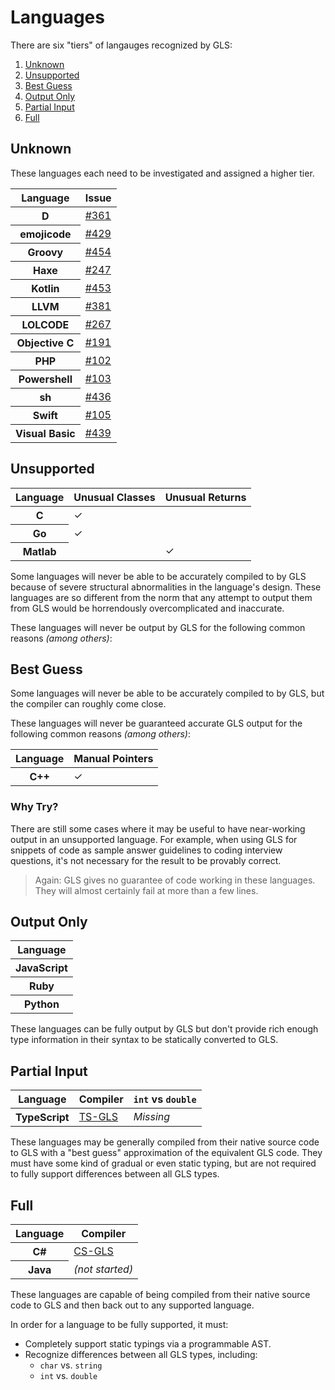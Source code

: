 # Languages

There are six "tiers" of langauges recognized by GLS:

1. [Unknown](#unknown)
2. [Unsupported](#unsupported)
3. [Best Guess](#best%20guess)
4. [Output Only](#output%20only)
5. [Partial Input](#partial%20input)
6. [Full](#full)

## Unknown

These languages each need to be investigated and assigned a higher tier.

<table>
    <thead>
        <th>Language</th>
        <th>Issue</th>
    </thead>
    <tr>
        <th>D</th>
        <td><a href="https://github.com/general-language-syntax/GLS/issues/361">#361</a></td>
    </tr>
    <tr>
        <th>emojicode</th>
        <td><a href="https://github.com/general-language-syntax/GLS/issues/429">#429</a></td>
    </tr>
    <tr>
        <th>Groovy</th>
        <td><a href="https://github.com/general-language-syntax/GLS/issues/454">#454</a></td>
    </tr>
    <tr>
        <th>Haxe</th>
        <td><a href="https://github.com/general-language-syntax/GLS/issues/247">#247</a></td>
    </tr>
    <tr>
        <th>Kotlin</th>
        <td><a href="https://github.com/general-language-syntax/GLS/issues/453">#453</a></td>
    </tr>
    <tr>
        <th>LLVM</th>
        <td><a href="https://github.com/general-language-syntax/GLS/issues/381">#381</a></td>
    </tr>
    <tr>
        <th>LOLCODE</th>
        <td><a href="https://github.com/general-language-syntax/GLS/issues/267">#267</a></td>
    </tr>
    <tr>
        <th>Objective C</th>
        <td><a href="https://github.com/general-language-syntax/GLS/issues/191">#191</a></td>
    </tr>
    <tr>
        <th>PHP</th>
        <td><a href="https://github.com/general-language-syntax/GLS/issues/102">#102</a></td>
    </tr>
    <tr>
        <th>Powershell</th>
        <td><a href="https://github.com/general-language-syntax/GLS/issues/103">#103</a></td>
    </tr>
    <tr>
        <th>sh</th>
        <td><a href="https://github.com/general-language-syntax/GLS/issues/436">#436</a></td>
    </tr>
    <tr>
        <th>Swift</th>
        <td><a href="https://github.com/general-language-syntax/GLS/issues/105">#105</a></td>
    </tr>
    <tr>
        <th>Visual Basic</th>
        <td><a href="https://github.com/general-language-syntax/GLS/issues/439">#439</a></td>
    </tr>
</table>

## Unsupported

<table>
    <thead>
        <th>Language</th>
        <th>Unusual Classes</th>
        <th>Unusual Returns</th>
    </thead>
    <tr>
        <th>C</th>
        <td>✓</td>
        <td></td>
    </tr>
    <tr>
        <th>Go</th>
        <td>✓</td>
        <td></td>
    </tr>
    <tr>
        <th>Matlab</th>
        <td></td>
        <td>✓</td>
    </tr>
</table>

Some languages will never be able to be accurately compiled to by GLS because of severe structural abnormalities in the language's design.
These languages are so different from the norm that any attempt to output them from GLS would be horrendously overcomplicated and inaccurate.

These languages will never be output by GLS for the following common reasons _(among others)_:

## Best Guess

Some languages will never be able to be accurately compiled to by GLS, but the compiler can roughly come close.

These languages will never be guaranteed accurate GLS output for the following common reasons _(among others)_:

<table>
    <thead>
        <th>Language</th>
        <th>Manual Pointers</th>
    </thead>
    <tr>
        <th>C++</th>
        <td>✓</td>
    </tr>
</table>

### Why Try?

There are still some cases where it may be useful to have near-working output in an unsupported language.
For example, when using GLS for snippets of code as sample answer guidelines to coding interview questions, it's not necessary for the result to be provably correct.

> Again: GLS gives no guarantee of code working in these languages.
> They will almost certainly fail at more than a few lines.

## Output Only

<table>
    <thead>
        <th>Language</th>
    </thead>
    <tbody>
        <tr>
            <th>JavaScript</th>
        </tr>
        <tr>
            <th>Ruby</th>
        </tr>
        <tr>
            <th>Python</th>
        </tr>
    </tbody>
</table>

These languages can be fully output by GLS but don't provide rich enough type information in their syntax to be statically converted to GLS.

## Partial Input

<table>
    <thead>
        <th>Language</th>
        <th>Compiler</th>
        <th>
            <code>int</code> vs <code>double</code>
        </th>
    </thead>
    <tbody>
        <tr>
            <th>TypeScript</th>
            <td><a href="https://github.com/general-language-syntax/TS-GLS">TS-GLS</a></td>
            <td><em>Missing</em></td>
        </tr>
    </tbody>
</table>

These languages may be generally compiled from their native source code to GLS with a "best guess" approximation of the equivalent GLS code.
They must have some kind of gradual or even static typing, but are not required to fully support differences between all GLS types.

## Full

<table>
    <thead>
        <th>Language</th>
        <th>Compiler</th>
    </thead>
    <tr>
        <th>C#</th>
        <td><a href="https://github.com/general-language-syntax/CS-GLS">CS-GLS</a></td>
    </tr>
    <tr>
        <th>Java</th>
        <td><em>(not started)</em></td>
    </tr>
</table>

These languages are capable of being compiled from their native source code to GLS and then back out to any supported language.

In order for a language to be fully supported, it must:

* Completely support static typings via a programmable AST.
* Recognize differences between all GLS types, including:
  * `char` vs. `string`
  * `int` vs. `double`
